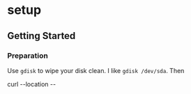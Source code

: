 # setup

## Getting Started

### Preparation

Use `gdisk` to wipe your disk clean.
I like `gdisk /dev/sda`.
Then

curl --location --